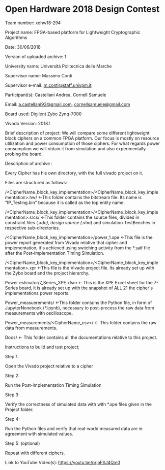 # Open Hardware 2018 Design Contest
Team number: xohw18-294

Project name: FPGA-based platform for Lightweight Cryptographic Algorithms

Date: 30/06/2018

Version of uploaded archive: 1


University name: Università Politecnica delle Marche

Supervisor name: Massimo Conti

Supervisor e-mail: m.conti@staff.univpm.it

Participant(s): Castellani Andrea, Cornell Samuele

Email: a.castellani93@gmail.com, cornellsamuele@gmail.com



Board used: Digilent  Zybo  Zynq-7000

Vivado Version: 2018.1

Brief description of project: We will compare some different lightweight block ciphers on a common FPGA platform. Our focus is mostly on resource utilization and power consumption of those ciphers. For what regards power consumption we will obtain it from simulation and also experimentally probing the board.


Description of archive :

Every Cipher has his own directory, with the full vivado project on it. 

Files are structured as follows:

<CipherName>/<CipherName_block_key_implementation>/<CipherName_block_key_implementation>.hw/ <-This folder contains the bitstream file. Its name is "IP_Testing.bin" because it is called as the top entity name.

<CipherName>/<CipherName_block_key_implementation>/<CipherName_block_key_implementation>.srcs/ <-This folder contains the source files, divided in constraint files (*.xdc), design source (*.vhd) and simulation TestBenches in respective sub-directories.

<CipherName>/<CipherName_block_key_implementation>/power_1.xpe <-This file is the power report generated from Vivado relative that cipher and implementation, it's achieved using switching activity from the *.saif file after the Post-Implementation Timing Simulation.

<CipherName>/<CipherName_block_key_implementation>/<CipherName_block_key_implementation>.xpr <-This file is the Vivado project file. Its already set up with the Zybo board and the project hierarchy.

Power estimator/7_Series_XPE.xlsm <- This is the XPE Excel sheet for the 7-Series board, it is already set up with the snapshot of ALL 21 the cipher's implementations power reports.

Power_measuerements/ <-This folder contains the Python file, in form of JupyterNonebook (*.ipynb), necessary to post-process the raw data from measurements with oscilloscope.

Power_measurements/<CipherName_csv>/ <- This folder contains the raw data from measurements.

Docs/ <- This folder contains all the documentations relative to this project.


Instructions to build and test project;

Step 1:

Open the Vivado project relative to a cipher

Step 2:

Run the Post-Implementation Timing Simulation

Step 3:

Verify the correctness of simulated data with with *.xpe files given in the Project folder.

Step 4:

Run the Python files and verify that real-world measured data are in agreement with simulated values.

Step 5: (optional)

Repeat with different ciphers.

Link to YouTube Video(s): https://youtu.be/prjaFSJ4Qm0
